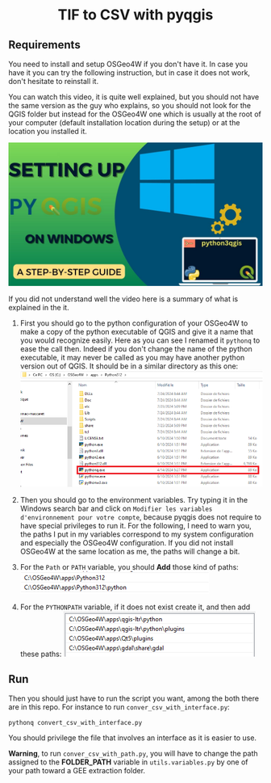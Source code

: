 <div style="text-align: center;">
    <h1>TIF to CSV with pyqgis</h1>
</div>

## Requirements

You need to install and setup OSGeo4W if you don't have it. In case you have it you can try the following instruction, but in case it does not work, don't hesitate to reinstall it.

You can watch this video, it is quite well explained, but you should not have the same version as the guy who explains, so you should not look for the QGIS folder but instead for the OSGeo4W one which is usually at the root of your computer (default installation location during the setup) or at the location you installed it.

[![Watch the video](images/pyqgis_standalone.jpg)](https://www.youtube.com/watch?v=9i16cFZy5M4&t=149s)

If you did not understand well the video here is a summary of what is explained in the it.

1. First you should go to the python configuration of your OSGeo4W to make a copy of the python executable of QGIS and give it a name that you would recognize easily. Here as you can see I renamed it `pythonq` to ease the call then. Indeed if you don't change the name of the python executable, it may never be called as you may have another python version out of QGIS. It should be in a similar directory as this one:
![Screenshot of the python folder in QGIS](images/python_installation.png)

1. Then you should go to the environment variables. Try typing it in the Windows search bar and click on `Modifier les variables d'environnement pour votre compte`, because pyqgis does not require to have special privileges to run it. For the following, I need to warn you, the paths I put in my variables correspond to my system configuration and especially the OSGeo4W configuration. If you did not install OSGeo4W at the same location as me, the paths will change a bit.

2. For the `Path` or `PATH` variable, you should **Add** those kind of paths:
![Screenshot of path variable](images/path_variable.png)

3. For the `PYTHONPATH` variable, if it does not exist create it, and then add these paths: ![Screenshot of PYTHONPATH variable](images/python_path_variable.png)

## Run

Then you should just have to run the script you want, among the both there are in this repo. For instance to run `conver_csv_with_interface.py`:
```
pythonq convert_csv_with_interface.py
```

You should privilege the file that involves an interface as it is easier to use.

**Warning**, to run `conver_csv_with_path.py`, you will have to change the path assigned to the **FOLDER_PATH** variable in `utils.variables.py` by one of your path toward a GEE extraction folder. 